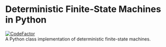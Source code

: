 # Deterministic Finite-State Machines in Python
[![CodeFactor](https://www.codefactor.io/repository/github/bangyen/python-fsa/badge)](https://www.codefactor.io/repository/github/bangyen/python-fsa)\
A Python class implementation of deterministic finite-state machines.
